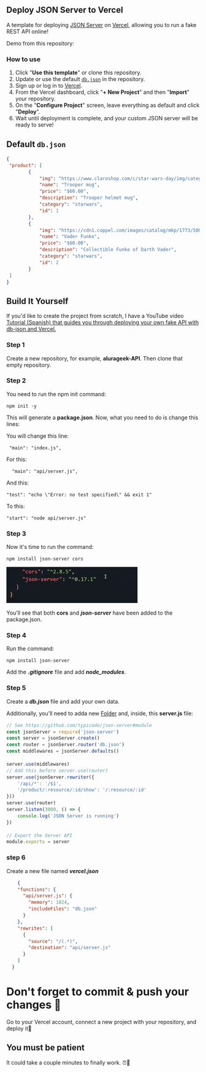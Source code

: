 
## Deploy JSON Server to Vercel

A template for deploying [JSON Server](https://github.com/typicode/json-server) on [Vercel](https://vercel.com), allowing you to run a fake REST API online!

Demo from this repository: 

### How to use

1. Click "**Use this template**" or clone this repository.
2. Update or use the default [`db.json`](./db.json) in the repository.
3. Sign up or log in to [Vercel](https://vercel.com).
4. From the Vercel dashboard, click "**+ New Project**" and then "**Import**" your repository.
5. On the "**Configure Project**" screen, leave everything as default and click "**Deploy**".
6. Wait until deployment is complete, and your custom JSON server will be ready to serve!

## Default `db.json`

```json
{
 "product": [
        {
            "img": "https://www.claroshop.com/c/star-wars-day/img/categorias/TAZAS_CATEGORIAS_STAR_WARS.png",
            "name": "Trooper mug",
            "price": "$60.00",
            "description": "Trooper helmet mug",
            "category": "starwars",
            "id": 1
        },
        {
            "img": "https://cdn1.coppel.com/images/catalog/mkp/1773/5000/17733590-1.jpg",
            "name": "Vader Funko",
            "price": "$60.00",
            "description": "Collectible Funko of Darth Vader",
            "category": "starwars",
            "id": 2
        }
 ]
}
```

## Build It Yourself

If you'd like to create the project from scratch, I have a YouTube video [Tutorial (Spanish) that guides you through deploying your own fake API with db-json and Vercel.]() 

### Step 1

Create a new repository, for example, **alurageek-API**. Then clone that empty repository.

### Step 2

You need to run the npm init command:
```
npm init -y
```

This will generate a **package.json**. Now, what you need to do is change this lines:

You will change this line:
``` 
 "main": "index.js",
```

For this:

```
  "main": "api/server.js",
```

And this:

```
"test": "echo \"Error: no test specified\" && exit 1"
```

To this:

```
"start": "node api/server.js"
```

### Step 3

Now it's time to run the command:

```
npm install json-server cors
```

![Alt text](image.png)

You'll see that both **cors** and ***json-server*** have been added to the package.json.

### Step 4

Run the command:
```
npm install json-server
```

Add the ***.gitignore*** file and add ***node_modules***.

### Step 5

Create a ***db.json*** file and add your own data.

Additionally, you'll need to adda new [Folder]()  and, inside, this **server.js** file:

```javascript
// See https://github.com/typicode/json-server#module
const jsonServer = require('json-server')
const server = jsonServer.create()
const router = jsonServer.router('db.json')
const middlewares = jsonServer.defaults()

server.use(middlewares)
// Add this before server.use(router)
server.use(jsonServer.rewriter({
    '/api/*': '/$1',
    '/product/:resource/:id/show': '/:resource/:id'
}))
server.use(router)
server.listen(3000, () => {
    console.log('JSON Server is running')
})

// Export the Server API
module.exports = server
```

### step 6

Create a new file named ***vercel.json***

```json
    {
    "functions": {
      "api/server.js": {
        "memory": 1024,
        "includeFiles": "db.json"
      }
    },
    "rewrites": [
      {
        "source": "/(.*)",
        "destination": "api/server.js"
      }
    ]
  }
```
# Don't forget to commit & push your changes 🐣

Go to your Vercel account, connect a new project with your repository, and deploy it💙

## You must be patient

It could take a couple minutes to finally work. ⏰🥹
